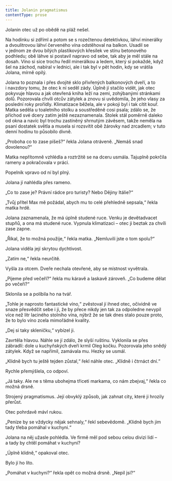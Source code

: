 ```yaml
---
title: Jolanin pragmatismus
contentType: prose
---
```


<section>

Jolanin otec už po obědě na pláž nešel.

Na hodinku si zdříml a potom se s rozečtenou detektivkou, láhví minerálky a dvoulitrovou láhví červeného vína odstěhoval na balkon. Usadil se v jednom ze dvou bílých plastikových křesílek ve stínu betonového podhledu; obě láhve si postavil napravo od sebe, tak aby je měl stále na dosah. Víno si sice trochu ředil minerálkou a ledem, který si pokaždé, když šel na záchod, nabíral v lednici, ale i tak byl v pět hodin, kdy se vrátila Jolana, mírně opilý.

Jolana to poznala i přes dvojité sklo přivřených balkonových dveří, a to i navzdory tomu, že otec k ní seděl zády. Úplně jí stačilo vidět, jak otec pokyvuje hlavou a jak otevřená kniha leží na zemi, zohý­banými stránkami dolů. Pozorovala chvíli otcův zátylek a znovu si uvědomila, že jeho vlasy za poslední roky prořídly. Klimatizace běžela, ale v pokoji byl i tak cítit kouř. Matka seděla u toaletního stolku a soustředěně cosi psala; zdálo se, že příchod své dcery zatím ještě nezaznamenala. Stolek stál poměrně daleko od okna a navíc byl trochu zastíněný shrnutým závěsem, takže neměla na psaní dostatek světla a musela si rozsvítit obě žárovky nad zrcadlem; v tuto denní hodinu to působilo divně.

„Proboha co to zase píšeš?“ řekla Jolana otráveně. „Nemáš snad dovolenou?“

Matka nepřítomně vzhlédla a roztržitě se na dceru usmála. Tajuplně pokrčila rameny a pokračovala v práci.

Popelník vpravo od ní byl plný.

Jolana jí nahlédla přes rameno.

„Co to zase je? Právní rádce pro turisty? Nebo Dějiny Itálie?“

„Tvůj přítel Max mě požádal, abych mu to celé přehledně sepsala,“ řekla matka hrdě.

Jolana zaznamenala, že má úplně studené ruce. Venku je devětadvacet stupňů, a ona má studené ruce. Vypnula klimatizaci – otec ji beztak za chvíli zase zapne.

„Říkal, že to možná použije,“ řekla matka. „Nemluvili jste o tom spolu?“

Jolana viděla její skrytou dychtivost.

„Zatím ne,“ řekla neurčitě.

Vyšla za otcem. Dveře nechala otevřené, aby se místnost vyvětrala.

„Pijeme před večeří?“ řekla mu káravě a laskavě zároveň. „Co budeme dělat po večeři?“

Sklonila se a políbila ho na tvář.

„Tohle je naprosto fantastické víno,“ zvěstoval jí ihned otec, očividně ve snaze přesvědčit sebe i ji, že by přece nikdy jen tak za odpoledne nevypil více než litr laciného stolního vína, nýbrž že se tak dnes stalo pouze proto, že to bylo víno zcela mimořádné kvality.

„Dej si taky skleničku,“ vybízel ji.

Zavrtěla hlavou. Náhle se jí zdálo, že slyší ruštinu. Vyklonila se přes zábradlí: dole u kuchyňských dveří krmil Oleg kočku. Pozorovala jeho snědý zátylek. Když se napřímil, zamávala mu. Hezky se usmál.

„Klidně bych tu ještě tejden zůstal,“ řekl náhle otec. „Klidně i čtrnáct dní.“

Rychle přemýšlela, co odpoví.

„Já taky. Ale ne s těma ubohejma třiceti markama, co nám zbejvaj,“ řekla co možná drsně.

Strojený pragmatismus. Její obvyklý způsob, jak zahnat city, které ji hrozily přerůst.

Otec pohrdavě mávl rukou.

„Peníze by se vždycky nějak sehnaly,“ řekl sebevědomě. „Klidně bych jim tady třeba pomáhal v kuchyni.“

Jolana na něj užasle pohlédla. Ve firmě měl pod sebou celou divizi lidí – a tady by chtěl pomáhat v kuchyni?

„Úplně klidně,“ opakoval otec.

Bylo jí ho líto.

„Pomáhat v kuchyni?“ řekla opět co možná drsně. „Nepil jsi?“

</section>
